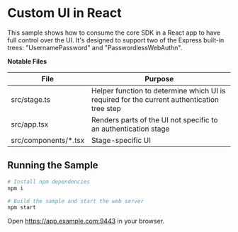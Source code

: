 # Custom UI in React

This sample shows how to consume the core SDK in a React app to have full control over the UI. It's designed to support two of the Express built-in trees: "UsernamePassword" and "PasswordlessWebAuthn".

**Notable Files**

| File                  | Purpose                                                                                    |
| --------------------- | ------------------------------------------------------------------------------------------ |
| src/stage.ts          | Helper function to determine which UI is required for the current authentication tree step |
| src/app.tsx           | Renders parts of the UI not specific to an authentication stage                            |
| src/components/\*.tsx | Stage-specific UI                                                                          |

## Running the Sample

```bash
# Install npm dependencies
npm i

# Build the sample and start the web server
npm start
```

Open https://app.example.com:9443 in your browser.

